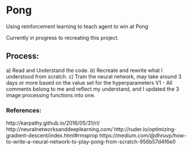 # Pong
Using reinforcement learning to teach agent to win at Pong

Currently in progress to recreating this project.

<h2> Process:</h2>
<p1>
  a) Read and Understand the code. 
  b) Recreate and rewrite what I understood from scratch. 
  c) Train the neural network, may take around 3 days or more based on the value set for the hyperparameters
</p1>
<p1>
<p1>
 V1 - All comments belong to me and reflect my understand, and I updated the 3 image processing functions into one.  
</p1>

<h3> References: </h3>
<p1>
http://karpathy.github.io/2016/05/31/rl/
http://neuralnetworksanddeeplearning.com/
http://ruder.io/optimizing-gradient-descent/index.html#rmsprop
https://medium.com/@dhruvp/how-to-write-a-neural-network-to-play-pong-from-scratch-956b57d4f6e0
</p1>
